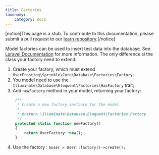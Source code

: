```yaml
---
title: Factories
taxonomy:
    category: docs
---
```


[notice]This page is a stub. To contribute to this documentation, please submit a pull request to our [learn repository](https://github.com/userfrosting/learn/tree/master/pages).[/notice]

Model factories can be used to insert test data into the database. See [Laravel Documentation](https://laravel.com/docs/10.x/eloquent-factories#introduction) for more information. The only difference si the class your factory need to extend:

1. Create your factory, which must extend `UserFrosting\Sprinkle\Core\Database\Factories\Factory`;
2. You model need to use the `Illuminate\Database\Eloquent\Factories\HasFactory` trait;
3. Add `newFactory` method in your model, returning your factory:
   ```php 
    /**
     * Create a new factory instance for the model.
     *
     * @return \Illuminate\Database\Eloquent\Factories\Factory
     */
    protected static function newFactory()
    {
        return UserFactory::new();
    }
    ```
4. Use the factory : `$user = User::factory()->create();`